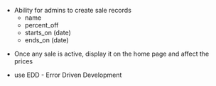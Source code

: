 - Ability for admins to create sale records
  * name
  * percent_off
  * starts_on (date)
  * ends_on (date)

* Once any sale is active, display it on the home page and affect the prices

* use EDD - Error Driven Development